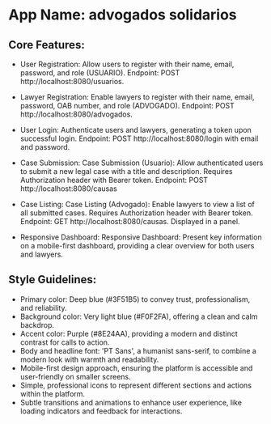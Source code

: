 # **App Name**: advogados solidarios

## Core Features:

- User Registration: Allow users to register with their name, email, password, and role (USUARIO). Endpoint: POST http://localhost:8080/usuarios.
- Lawyer Registration: Enable lawyers to register with their name, email, password, OAB number, and role (ADVOGADO). Endpoint: POST http://localhost:8080/advogados.

- User Login: Authenticate users and lawyers, generating a token upon successful login. Endpoint: POST http://localhost:8080/login with email and password.
- Case Submission: Case Submission (Usuario): Allow authenticated users to submit a new legal case with a title and description. Requires Authorization header with Bearer token. Endpoint: POST http://localhost:8080/causas
- Case Listing: Case Listing (Advogado): Enable lawyers to view a list of all submitted cases. Requires Authorization header with Bearer token. Endpoint: GET http://localhost:8080/causas. Displayed in a panel.
- Responsive Dashboard: Responsive Dashboard: Present key information on a mobile-first dashboard, providing a clear overview for both users and lawyers.


## Style Guidelines:

- Primary color: Deep blue (#3F51B5) to convey trust, professionalism, and reliability.
- Background color: Very light blue (#F0F2FA), offering a clean and calm backdrop.
- Accent color: Purple (#8E24AA), providing a modern and distinct contrast for calls to action.
- Body and headline font: 'PT Sans', a humanist sans-serif, to combine a modern look with warmth and readability.
- Mobile-first design approach, ensuring the platform is accessible and user-friendly on smaller screens.
- Simple, professional icons to represent different sections and actions within the platform.
- Subtle transitions and animations to enhance user experience, like loading indicators and feedback for interactions.